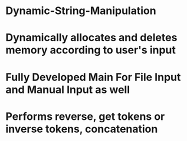 # Dynamic-String-Manipulation
# Dynamically allocates and deletes memory according to user's input
# Fully Developed Main For File Input and Manual Input as well
# Performs reverse, get tokens or inverse tokens, concatenation 
